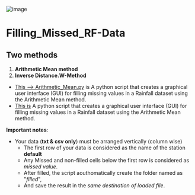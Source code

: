 ![image](https://github.com/DemisoDaba/Filling_Missed_RF-Data/assets/125874545/4473a5d8-c3b5-462f-b750-dd92db06cdb9)

# Filling_Missed_RF-Data

## Two methods
1. **Arithmetic Mean method**
2. **Inverse Distance.W-Method**


- [This --> Arithmetic_Mean.py](./Arithmetic_Mean.py) is A python script that creates a graphical user interface (GUI) for filling missing values in a Rainfall dataset using the Arithmetic Mean method.
- [This is](./Arithmetic_IDW-Method.py) A python script that creates a graphical user interface (GUI) for filling missing values in a Rainfall dataset using the Arithmetic Mean method.

**Important notes**:
- Your data (**txt & csv only**) must be arranged vertically (column wise)
    - The first row of your data is considered as the name of the station **default**
    - Any Missed and non-filled cells below the first row is considered as *missed value*.
    - After filled, the script aouthomatically create the folder named as "*filled*",
    - And save the result in the *same destination of loaded file*.
